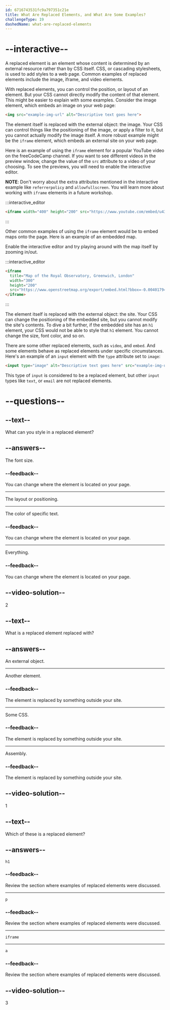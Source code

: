 ```yaml
---
id: 6716743531fc9a797351c21e
title: What Are Replaced Elements, and What Are Some Examples?
challengeType: 19
dashedName: what-are-replaced-elements
---
```


# --interactive--

A replaced element is an element whose content is determined by an external resource rather than by CSS itself. CSS, or cascading stylesheets, is used to add styles to a web page. Common examples of replaced elements include the image, iframe, and video elements.

With replaced elements, you can control the position, or layout of an element. But your CSS cannot directly modify the content of that element. This might be easier to explain with some examples. Consider the image element, which embeds an image on your web page:

```html
<img src="example-img-url" alt="Descriptive text goes here">
```

The element itself is replaced with the external object: the image. Your CSS can control things like the positioning of the image, or apply a filter to it, but you cannot actually modify the image itself. A more robust example might be the `iframe` element, which embeds an external site on your web page.

Here is an example of using the `iframe` element for a popular YouTube video on the freeCodeCamp channel. If you want to see different videos in the preview window, change the value of the `src` attribute to a video of your choosing. To see the previews, you will need to enable the interactive editor.

**NOTE**: Don't worry about the extra attributes mentioned in the interactive example like `referrerpolicy` and `allowfullscreen`. You will learn more about working with `iframe` elements in a future workshop. 

:::interactive_editor

```html
<iframe width="400" height="200" src="https://www.youtube.com/embed/u43gJJrVa1I?si=BoDW_puFsy8OEr_Z" title="Professional Cloud Architect Certification Course – Pass the Exam! (YouTube video)" allow="accelerometer; autoplay; clipboard-write; encrypted-media; gyroscope; picture-in-picture; web-share" referrerpolicy="strict-origin-when-cross-origin" allowfullscreen></iframe>
```

:::

Other common examples of using the `iframe` element would be to embed maps onto the page. Here is an example of an embedded map.

Enable the interactive editor and try playing around with the map itself by zooming in/out. 

:::interactive_editor

```html
<iframe
  title="Map of the Royal Observatory, Greenwich, London"
  width="300"
  height="200"
  src="https://www.openstreetmap.org/export/embed.html?bbox=-0.004017949104309083%2C51.47612752641776%2C0.00030577182769775396%2C51.478569861898606&amp;layer=mapnik">
</iframe>
```

:::

The element itself is replaced with the external object: the site. Your CSS can change the positioning of the embedded site, but you cannot modify the site's contents. To dive a bit further, if the embedded site has an `h1` element, your CSS would not be able to style that `h1` element. You cannot change the size, font color, and so on.

There are some other replaced elements, such as `video`, and `embed`. And some elements behave as replaced elements under specific circumstances. Here's an example of an `input` element with the `type` attribute set to `image`:

```html
<input type="image" alt="Descriptive text goes here" src="example-img-url">
```

This type of `input` is considered to be a replaced element, but other `input` types like `text`, or `email` are not replaced elements.

# --questions--

## --text--

What can you style in a replaced element?

## --answers--

The font size.

### --feedback--

You can change where the element is located on your page.

---

The layout or positioning.

---

The color of specific text.

### --feedback--

You can change where the element is located on your page.

---

Everything.

### --feedback--

You can change where the element is located on your page.

## --video-solution--

2

## --text--

What is a replaced element replaced with?

## --answers--

An external object.

---

Another element.

### --feedback--

The element is replaced by something outside your site.

---

Some CSS.

### --feedback--

The element is replaced by something outside your site.

---

Assembly.

### --feedback--

The element is replaced by something outside your site.

## --video-solution--

1

## --text--

Which of these is a replaced element?

## --answers--

`h1`

### --feedback--

Review the section where examples of replaced elements were discussed. 

---

`p`

### --feedback--

Review the section where examples of replaced elements were discussed. 

---

`iframe`

---

`a`

### --feedback--

Review the section where examples of replaced elements were discussed. 

## --video-solution--

3
